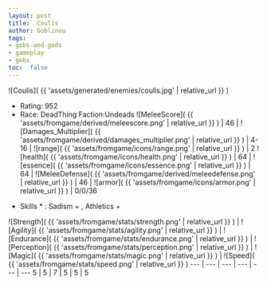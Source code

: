```yaml
---
layout: post
title:  Coulis
author: Goblinou
tags:
- gobs-and-gods
- gameplay
- gobs
toc:  false
---
```


![Coulis]( {{ 'assets/generated/enemies/coulis.jpg' | relative_url }} )
- Rating: 952
- Race: DeadThing  Faction:Undeads
![MeleeScore]( {{ 'assets/fromgame/derived/meleescore.png' | relative_url }} ) | 46 | ![Damages_Multiplier]( {{ 'assets/fromgame/derived/damages_multiplier.png' | relative_url }} ) | 4-16 | ![range]( {{ 'assets/fromgame/icons/range.png' | relative_url }} ) | 2
![health]( {{ 'assets/fromgame/icons/health.png' | relative_url }} ) | 64 | ![essence]( {{ 'assets/fromgame/icons/essence.png' | relative_url }} ) | 64 | ![MeleeDefense]( {{ 'assets/fromgame/derived/meleedefense.png' | relative_url }} ) | 46 | ![armor]( {{ 'assets/fromgame/icons/armor.png' | relative_url }} ) | 0/0/36
* Skills * : Sadism + , Athletics + 

![Strength]( {{ 'assets/fromgame/stats/strength.png' | relative_url }} ) | ![Agility]( {{ 'assets/fromgame/stats/agility.png' | relative_url }} ) | ![Endurance]( {{ 'assets/fromgame/stats/endurance.png' | relative_url }} ) | ![Perception]( {{ 'assets/fromgame/stats/perception.png' | relative_url }} ) | ![Magic]( {{ 'assets/fromgame/stats/magic.png' | relative_url }} ) | ![Speed]( {{ 'assets/fromgame/stats/speed.png' | relative_url }} )
--- | --- | --- | --- | --- | ---
5 | 5 | 7 | 5 | 5 | 5
